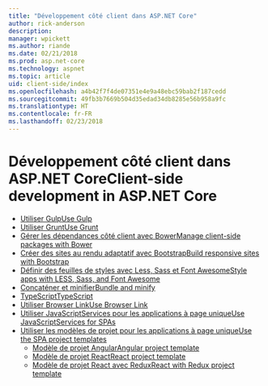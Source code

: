 ```yaml
---
title: "Développement côté client dans ASP.NET Core"
author: rick-anderson
description: 
manager: wpickett
ms.author: riande
ms.date: 02/21/2018
ms.prod: asp.net-core
ms.technology: aspnet
ms.topic: article
uid: client-side/index
ms.openlocfilehash: a4b42f7f4de07351e4e9a48ebc59bab2f187cedd
ms.sourcegitcommit: 49fb3b7669b504d35edad34db8285e56b958a9fc
ms.translationtype: HT
ms.contentlocale: fr-FR
ms.lasthandoff: 02/23/2018
---
```

# <a name="client-side-development-in-aspnet-core"></a><span data-ttu-id="8d877-102">Développement côté client dans ASP.NET Core</span><span class="sxs-lookup"><span data-stu-id="8d877-102">Client-side development in ASP.NET Core</span></span>

- [<span data-ttu-id="8d877-103">Utiliser Gulp</span><span class="sxs-lookup"><span data-stu-id="8d877-103">Use Gulp</span></span>](xref:client-side/using-gulp)
- [<span data-ttu-id="8d877-104">Utiliser Grunt</span><span class="sxs-lookup"><span data-stu-id="8d877-104">Use Grunt</span></span>](xref:client-side/using-grunt)
- [<span data-ttu-id="8d877-105">Gérer les dépendances côté client avec Bower</span><span class="sxs-lookup"><span data-stu-id="8d877-105">Manage client-side packages with Bower</span></span>](xref:client-side/bower)
- [<span data-ttu-id="8d877-106">Créer des sites au rendu adaptatif avec Bootstrap</span><span class="sxs-lookup"><span data-stu-id="8d877-106">Build responsive sites with Bootstrap</span></span>](xref:client-side/bootstrap)
- [<span data-ttu-id="8d877-107">Définir des feuilles de styles avec Less, Sass et Font Awesome</span><span class="sxs-lookup"><span data-stu-id="8d877-107">Style apps with LESS, Sass, and Font Awesome</span></span>](xref:client-side/less-sass-fa)
- [<span data-ttu-id="8d877-108">Concaténer et minifier</span><span class="sxs-lookup"><span data-stu-id="8d877-108">Bundle and minify</span></span>](xref:client-side/bundling-and-minification)
- [<span data-ttu-id="8d877-109">TypeScript</span><span class="sxs-lookup"><span data-stu-id="8d877-109">TypeScript</span></span>](https://www.typescriptlang.org/docs/handbook/asp-net-core.html)
- [<span data-ttu-id="8d877-110">Utiliser Browser Link</span><span class="sxs-lookup"><span data-stu-id="8d877-110">Use Browser Link</span></span>](xref:client-side/using-browserlink)
- [<span data-ttu-id="8d877-111">Utiliser JavaScriptServices pour les applications à page unique</span><span class="sxs-lookup"><span data-stu-id="8d877-111">Use JavaScriptServices for SPAs</span></span>](xref:client-side/spa-services)
- [<span data-ttu-id="8d877-112">Utiliser les modèles de projet pour les applications à page unique</span><span class="sxs-lookup"><span data-stu-id="8d877-112">Use the SPA project templates</span></span>](xref:spa/index)
    - [<span data-ttu-id="8d877-113">Modèle de projet Angular</span><span class="sxs-lookup"><span data-stu-id="8d877-113">Angular project template</span></span>](xref:spa/angular)
    - [<span data-ttu-id="8d877-114">Modèle de projet React</span><span class="sxs-lookup"><span data-stu-id="8d877-114">React project template</span></span>](xref:spa/react)
    - [<span data-ttu-id="8d877-115">Modèle de projet React avec Redux</span><span class="sxs-lookup"><span data-stu-id="8d877-115">React with Redux project template</span></span>](xref:spa/react-with-redux)
